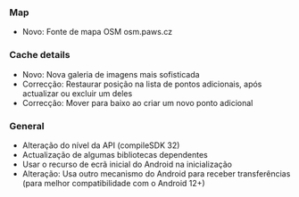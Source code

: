 ### Map
- Novo: Fonte de mapa OSM osm.paws.cz

### Cache details
- Novo: Nova galeria de imagens mais sofisticada
- Correcção: Restaurar posição na lista de pontos adicionais, após actualizar ou excluir um deles
- Correcção: Mover para baixo ao criar um novo ponto adicional

### General
- Alteração do nível da API (compileSDK 32)
- Actualização de algumas bibliotecas dependentes
- Usar o recurso de ecrã inicial do Android na inicialização
- Alteração: Usa outro mecanismo do Android para receber transferências (para melhor compatibilidade com o Android 12+)
